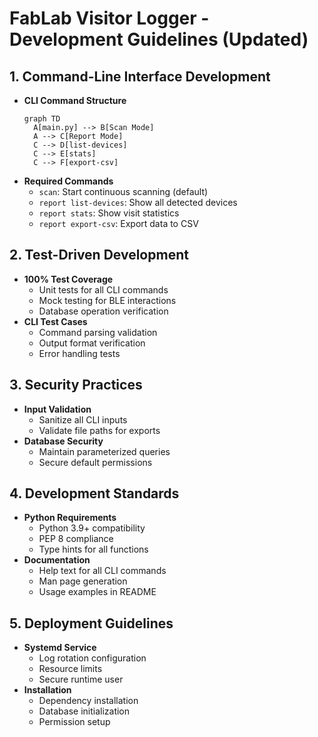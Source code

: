 # FabLab Visitor Logger - Development Guidelines (Updated)

## 1. Command-Line Interface Development
- **CLI Command Structure**
  ```mermaid
  graph TD
    A[main.py] --> B[Scan Mode]
    A --> C[Report Mode]
    C --> D[list-devices]
    C --> E[stats]
    C --> F[export-csv]
  ```
- **Required Commands**
  - `scan`: Start continuous scanning (default)
  - `report list-devices`: Show all detected devices
  - `report stats`: Show visit statistics
  - `report export-csv`: Export data to CSV

## 2. Test-Driven Development
- **100% Test Coverage**
  - Unit tests for all CLI commands
  - Mock testing for BLE interactions
  - Database operation verification
- **CLI Test Cases**
  - Command parsing validation
  - Output format verification
  - Error handling tests

## 3. Security Practices
- **Input Validation**
  - Sanitize all CLI inputs
  - Validate file paths for exports
- **Database Security**
  - Maintain parameterized queries
  - Secure default permissions

## 4. Development Standards
- **Python Requirements**
  - Python 3.9+ compatibility
  - PEP 8 compliance
  - Type hints for all functions
- **Documentation**
  - Help text for all CLI commands
  - Man page generation
  - Usage examples in README

## 5. Deployment Guidelines
- **Systemd Service**
  - Log rotation configuration
  - Resource limits
  - Secure runtime user
- **Installation**
  - Dependency installation
  - Database initialization
  - Permission setup